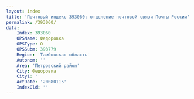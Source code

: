 ```yaml
---
layout: index
title: 'Почтовый индекс 393060: отделение почтовой связи Почты России'
permalink: /393060/
data:
    Index: 393060
    OPSName: Федоровка
    OPSType: О
    OPSSubm: 393779
    Region: 'Тамбовская область'
    Autonom: ''
    Area: 'Петровский район'
    City: Федоровка
    City1: ''
    ActDate: '20080115'
    IndexOld: ''
---
```

